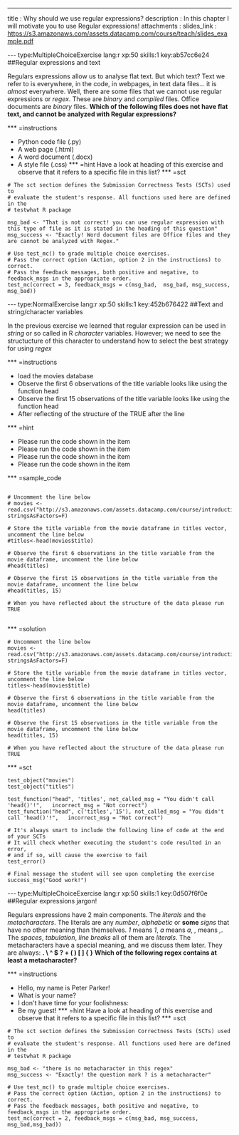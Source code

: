 ---
title       : Why should we use regular expressions?
description : In this chapter I will motivate you to use Regular expressions!
attachments :
  slides_link : https://s3.amazonaws.com/assets.datacamp.com/course/teach/slides_example.pdf

--- type:MultipleChoiceExercise lang:r xp:50 skills:1 key:ab57cc6e24
##Regular expressions and text

Regulars expressions allow us to analyse flat text. But which text? Text we refer to is everywhere, in the code, in webpages, in text data files... it is *almost* everywhere. Well, there are some files that we cannot use regular expressions or *regex*. These are *binary* and *compiled* files. Office documents are *binary* files. 
**Which of the following files does not have flat text, and cannot be analyzed with Regular expressions?**

*** =instructions
- Python code file (.py)
- A web page (.html)
- A word document (.docx)
- A style file (.css)
*** =hint
Have a look at heading of this exercise and observe that it refers to a specific file in this list?
*** =sct
```{r}
# The sct section defines the Submission Correctness Tests (SCTs) used to
# evaluate the student's response. All functions used here are defined in the 
# testwhat R package

msg_bad <- "That is not correct! you can use regular expression with this type of file as it is stated in the heading of this question"
msg_success <- "Exactly! Word document files are Office files and they are cannot be analyzed with Regex."

# Use test_mc() to grade multiple choice exercises. 
# Pass the correct option (Action, option 2 in the instructions) to correct.
# Pass the feedback messages, both positive and negative, to feedback_msgs in the appropriate order.
test_mc(correct = 3, feedback_msgs = c(msg_bad,  msg_bad, msg_success, msg_bad)) 
```

--- type:NormalExercise lang:r xp:50 skills:1 key:452b676422
##Text and string/character variables

In the previous exercise we learned that regular expression can be used in *string* or so called in R *character* variables. However; we need to see the structucture of this character to understand how to select the best strategy for using *regex*

*** =instructions
- load the movies database 
- Observe the first 6 observations of the title variable looks like using the function head
- Observe the first 15 observations of the title variable looks like using the function head
- After reflecting of the structure of the TRUE after the line


*** =hint
- Please run the code shown in the item
- Please run the code shown in the item
- Please run the code shown in the item
- Please run the code shown in the item


*** =sample_code
```{r}

# Uncomment the line below
# movies <- read.csv("http://s3.amazonaws.com/assets.datacamp.com/course/introduction_to_r/movies.csv", stringsAsFactors=F)

# Store the title variable from the movie dataframe in titles vector, uncomment the line below
#titles<-head(movies$title)

# Observe the first 6 observations in the title variable from the movie dataframe, uncomment the line below
#head(titles)

# Observe the first 15 observations in the title variable from the movie dataframe, uncomment the line below
#head(titles, 15)

# When you have reflected about the structure of the data please run TRUE


```

*** =solution
```{r}
# Uncomment the line below
movies <- read.csv("http://s3.amazonaws.com/assets.datacamp.com/course/introduction_to_r/movies.csv", stringsAsFactors=F)

# Store the title variable from the movie dataframe in titles vector, uncomment the line below
titles<-head(movies$title)

# Observe the first 6 observations in the title variable from the movie dataframe, uncomment the line below
head(titles)

# Observe the first 15 observations in the title variable from the movie dataframe, uncomment the line below
head(titles, 15)

# When you have reflected about the structure of the data please run TRUE

```

*** =sct
```{r}
test_object("movies")
test_object("titles")

test_function("head", 'titles', not_called_msg = "You didn't call 'head()'!",   incorrect_msg = "Not correct")
test_function("head", c('titles','15'), not_called_msg = "You didn't call 'head()'!",   incorrect_msg = "Not correct")

# It's always smart to include the following line of code at the end of your SCTs
# It will check whether executing the student's code resulted in an error, 
# and if so, will cause the exercise to fail
test_error()

# Final message the student will see upon completing the exercise
success_msg("Good work!")
```
--- type:MultipleChoiceExercise lang:r xp:50 skills:1 key:0d507f6f0e
##Regular expressions jargon!

Regulars expressions have 2 main components. The *literals* and the *metacharacters*. The literals are any *number*, *alphabetic* or **some** *signs* that have no other meaning than themselves. *1* means *1*, *a* means *a*, *,* means *,*. The *spaces*, *tabulation*, *line breaks* all of them are *literals*. The metacharacters have a special meaning, and we discuss them later. They are always: **.  \  ^  $  ?  +  ( )  [ ]  { }**
**Which of the following regex contains at least a metacharacter?**

*** =instructions
- Hello, my name is Peter Parker!
- What is your name?
- I don't have time for your foolishness: 
- Be my guest!
*** =hint
Have a look at heading of this exercise and observe that it refers to a specific file in this list?
*** =sct
```{r}
# The sct section defines the Submission Correctness Tests (SCTs) used to
# evaluate the student's response. All functions used here are defined in the 
# testwhat R package

msg_bad <- "there is no metacharacter in this regex"
msg_success <- "Exactly! the question mark ? is a metacharacter"

# Use test_mc() to grade multiple choice exercises. 
# Pass the correct option (Action, option 2 in the instructions) to correct.
# Pass the feedback messages, both positive and negative, to feedback_msgs in the appropriate order.
test_mc(correct = 2, feedback_msgs = c(msg_bad, msg_success, msg_bad,msg_bad)) 
```

